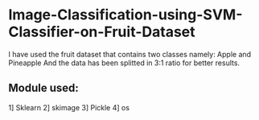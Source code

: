 # Image-Classification-using-SVM-Classifier-on-Fruit-Dataset

I have used the fruit dataset that contains two classes namely: Apple and Pineapple
And the data has been splitted in 3:1 ratio for better results.

## Module used:
1] Sklearn
2] skimage
3] Pickle
4] os

